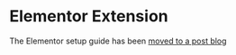 # Elementor Extension

The Elementor setup guide has been [moved to a post blog](https://wpshop.io/blog/the-comprehensive-guide-to-using-elementor-with-wp-shopify/)
